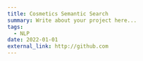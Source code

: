 ```yaml
---
title: Cosmetics Semantic Search
summary: Write about your project here...
tags:
  - NLP
date: 2022-01-01
external_link: http://github.com
---
```


